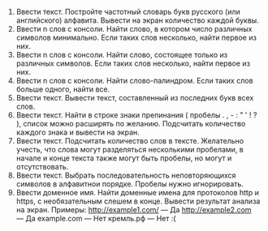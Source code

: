 1. Ввести текст. Постройте частотный словарь букв русского (или английского) алфавита. Вывести на экран количество каждой буквы.
2. Ввести n слов с консоли. Найти слово, в котором число различных символов минимально. Если таких слов несколько, найти первое из них. 
3. Ввести n слов с консоли. Найти слово, состоящее только из различных символов. Если таких слов несколько, найти первое из них.
4. Ввести n слов с консоли. Найти слово-палиндром. Если таких слов больше одного, найти все.
5. Ввести текст. Вывести текст, составленный из последних букв всех слов.
6. Ввести текст. Найти в строке знаки препинания ( пробелы . , - : " ' ! ? ), список можно расширять по желанию. 
   Подсчитать количество каждого знака и вывести на экран.
7. Ввести текст. Подсчитать количество слов в тексте. Желательно учесть, что слова могут разделяться несколькими пробелами, 
   в начале и конце текста также могут быть пробелы, но могут и отсутствовать.
8. Ввести текст. Выбрать последовательность неповторяющихся символов в алфавитнои порядке. Пробелы нужно игнорировать.
9. Ввести доменное имя. Найти доменные имена для протоколов http и https, с необязательным слешем в конце. 
   Вывести результат анализа на экран.
   Примеры:
   http://example1.com/ — Да
   http://example2.com — Да
   example.com — Нет
   кремль.рф — Нет :(
